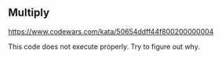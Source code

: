 ## Multiply

https://www.codewars.com/kata/50654ddff44f800200000004

This code does not execute properly. Try to figure out why.
